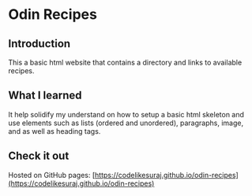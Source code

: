 # Odin Recipes

## Introduction
This a basic html website that contains a directory and links to available recipes.

## What I learned
It help solidify my understand on how to setup a basic html skeleton and use elements such as lists (ordered and unordered), paragraphs, image, and as well as heading tags.

## Check it out
Hosted on GitHub pages: [https://codelikesuraj.github.io/odin-recipes](https://codelikesuraj.github.io/odin-recipes)